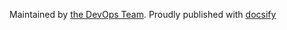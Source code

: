 Maintained by [the DevOps Team](https://www.openxcell.com/devops-company/). Proudly published with [docsify](https://docsify.js.org)